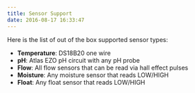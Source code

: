 ```yaml
---
title: Sensor Support
date: 2016-08-17 16:33:47
---
```


Here is the list of out of the box supported sensor types:

* **Temperature**: DS18B20 one wire
* **pH**: Atlas EZO pH circuit with any pH probe
* **Flow**: All flow sensors that can be read via hall effect pulses
* **Moisture**: Any moisture sensor that reads LOW/HIGH 
* **Float**: Any float sensor that reads LOW/HIGH
